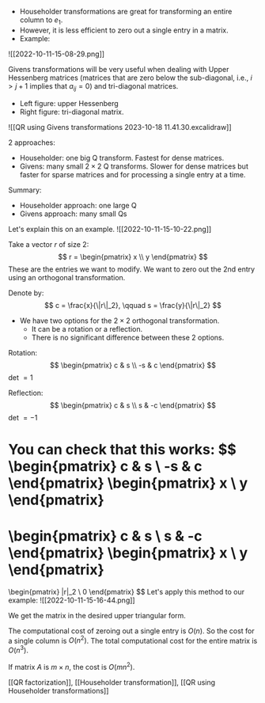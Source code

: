 - Householder transformations are great for transforming an entire column to $e_1$.
- However, it is less efficient to zero out a single entry in a matrix.
- Example:

![[2022-10-11-15-08-29.png]]

Givens transformations will be very useful when dealing with Upper Hessenberg matrices (matrices that are zero below the sub-diagonal, i.e., $i > j+1$ implies that $a_{ij} = 0$) and tri-diagonal matrices.

- Left figure: upper Hessenberg
- Right figure: tri-diagonal matrix.

![[QR using Givens transformations 2023-10-18 11.41.30.excalidraw]]

2 approaches:
- Householder: one big Q transform. Fastest for dense matrices.
- Givens: many small $2 \times 2$ Q transforms. Slower for dense matrices but faster for sparse matrices and for processing a single entry at a time.

Summary:
- Householder approach: one large Q
- Givens approach: many small Qs

Let's explain this on an example.
![[2022-10-11-15-10-22.png]]

Take a vector $r$ of size 2:
$$
r = \begin{pmatrix}
x \\ y
\end{pmatrix}
$$
These are the entries we want to modify. We want to zero out the 2nd entry using an orthogonal transformation.

Denote by:
$$
c = \frac{x}{\|r\|_2}, \qquad s = \frac{y}{\|r\|_2}
$$
- We have two options for the $2 \times 2$ orthogonal transformation.
	- It can be a rotation or a reflection.
	- There is no significant difference between these 2 options.

Rotation: 
$$
\begin{pmatrix}
c & s \\ -s & c
\end{pmatrix}
$$
det $= 1$

Reflection: 
$$
\begin{pmatrix}
c & s \\ s & -c
\end{pmatrix}
$$
det $= -1$

You can check that this works:
$$
\begin{pmatrix}
c & s \\ -s & c
\end{pmatrix}
\begin{pmatrix}
x \\ y
\end{pmatrix}
=
\begin{pmatrix}
c & s \\ s & -c
\end{pmatrix}
\begin{pmatrix}
x \\ y
\end{pmatrix}
=
\begin{pmatrix}
\|r\|_2 \\ 0
\end{pmatrix}
$$
Let's apply this method to our example:
![[2022-10-11-15-16-44.png]]

We get the matrix in the desired upper triangular form.

The computational cost of zeroing out a single entry is $O(n)$. So the cost for a single column is $O(n^2)$. The total computational cost for the entire matrix is $O(n^3)$.

If matrix $A$ is $m \times n$, the cost is $O(mn^2)$.

[[QR factorization]], [[Householder transformation]], [[QR using Householder transformations]]